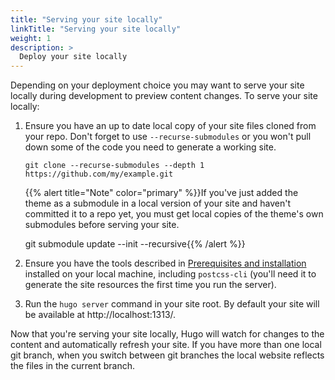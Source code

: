 ```yaml
---
title: "Serving your site locally"
linkTitle: "Serving your site locally"
weight: 1
description: >
  Deploy your site locally
---
```


Depending on your deployment choice you may want to serve your site locally
during development to preview content changes. To serve your site locally:

1.  Ensure you have an up to date local copy of your site files cloned from
    your repo. Don't forget to use `--recurse-submodules` or you won't pull
    down some of the code you need to generate a working site.

    ```
    git clone --recurse-submodules --depth 1 https://github.com/my/example.git
    ```
   
    {{% alert title="Note" color="primary" %}}If you've just added the theme 
    as a submodule in a local version of your site and haven't committed it to
    a repo yet,  you must get local copies of the theme's own submodules before
    serving your site.
    
    git submodule update --init --recursive{{% /alert %}}

1.  Ensure you have the tools described in [Prerequisites and
    installation](/docs/getting-started/#prerequisites-and-installation)
    installed on your local machine, including `postcss-cli` (you'll need it to
    generate the site resources the first time you run the server).

1.  Run the `hugo server` command in your site root. By default your site will
    be available at http://localhost:1313/.

Now that you're serving your site locally, Hugo will watch for changes to the
content and automatically refresh your site. If you have more than one local
git branch, when you switch between git branches the local website reflects the
files in the current branch.


